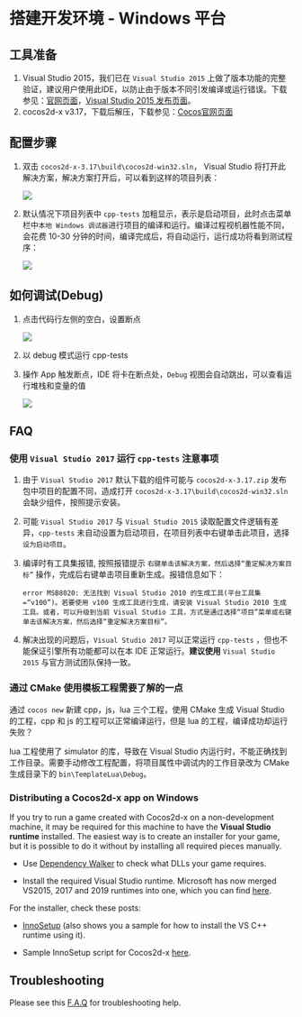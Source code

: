 # 搭建开发环境 - Windows 平台

## 工具准备

1. Visual Studio 2015，我们已在 `Visual Studio 2015` 上做了版本功能的完整验证，建议用户使用此IDE，以防止由于版本不同引发编译或运行错误。下载参见：[官网页面](https://www.visualstudio.com/zh-hans/downloads/)，[Visual Studio 2015 发布页面](https://www.visualstudio.com/zh-cn/news/releasenotes/vs2015-update3-vs)。
1. cocos2d-x v3.17，下载后解压，下载参见：[Cocos官网页面](//www.cocos.com/download)

## 配置步骤

1. 双击 `cocos2d-x-3.17\build\cocos2d-win32.sln`， Visual Studio 将打开此解决方案，解决方案打开后，可以看到这样的项目列表：

    ![](./Windows-img/cpp-tests-win32-solution.png "")

1. 默认情况下项目列表中 `cpp-tests` 加粗显示，表示是启动项目，此时点击菜单栏中`本地 Windows 调试器`进行项目的编译和运行。编译过程视机器性能不同，会花费 10-30 分钟的时间，编译完成后，将自动运行，运行成功将看到测试程序：

    ![](./Windows-img/cpp-tests-win32-run.png "")

## 如何调试(Debug)

1. 点击代码行左侧的空白，设置断点

    ![](./Windows-img/cpp-tests-win32-debug-breakpoint.png "")

1. 以 debug 模式运行 cpp-tests
1. 操作 App 触发断点，IDE 将卡在断点处，`Debug` 视图会自动跳出，可以查看运行堆栈和变量的值

    ![](./Windows-img/cpp-tests-win32-debug-trace.png "")

## FAQ

### 使用 `Visual Studio 2017` 运行 `cpp-tests` 注意事项

1. 由于 `Visual Studio 2017` 默认下载的组件可能与 `cocos2d-x-3.17.zip` 发布包中项目的配置不同，造成打开 `cocos2d-x-3.17\build\cocos2d-win32.sln` 会缺少组件，按照提示安装。
1. 可能 `Visual Studio 2017` 与 `Visual Studio 2015` 读取配置文件逻辑有差异，`cpp-tests` 未自动设置为启动项目，在项目列表中右键单击此项目，选择 `设为启动项目`。
1. 编译时有工具集报错, 按照报错提示 `右键单击该解决方案，然后选择“重定解决方案目标”` 操作，完成后右键单击项目重新生成。报错信息如下：

     ```error MSB8020: 无法找到 Visual Studio 2010 的生成工具(平台工具集 =“v100”)。若要使用 v100 生成工具进行生成，请安装 Visual Studio 2010 生成工具。或者，可以升级到当前 Visual Studio 工具，方式是通过选择“项目”菜单或右键单击该解决方案，然后选择“重定解决方案目标”。```

1. 解决出现的问题后，`Visual Studio 2017` 可以正常运行 `cpp-tests` ，但也不能保证引擎所有功能都可以在本 IDE 正常运行。**建议使用** `Visual Studio 2015` 与官方测试团队保持一致。

### 通过 CMake 使用模板工程需要了解的一点

通过 `cocos new` 新建 cpp，js，lua 三个工程，使用 CMake 生成 Visual Studio 的工程，cpp 和 js 的工程可以正常编译运行，但是 lua 的工程，编译成功却运行失败？

lua 工程使用了 simulator 的库，导致在 Visual Studio 内运行时，不能正确找到工作目录。需要手动修改工程配置，将项目属性中调试内的工作目录改为 CMake 生成目录下的 `bin\TemplateLua\Debug`。

### Distributing a Cocos2d-x app on Windows
If you try to run a game created with Cocos2d-x on a non-development machine, it may be required for this machine to have the __Visual Studio runtime__ installed. The easiest way is to create an installer for your game, but it is possible to do it without by installing all required pieces manually.

* Use [Dependency Walker](http://www.dependencywalker.com/) to check what DLLs your game requires.

* Install the required Visual Studio runtime.  Microsoft has now merged VS2015, 2017 and 2019 runtimes into one, which you can find [here](https://support.microsoft.com/ms-my/help/2977003/the-latest-supported-visual-c-downloads).

For the installer, check these posts:

* [InnoSetup](https://discuss.cocos2d-x.org/t/please-give-me-some-pointers-advice-before-pc-release/43935/3) (also shows you a sample for how to install the VS C++ runtime using it).

* Sample InnoSetup script for Cocos2d-x [here](https://discuss.cocos2d-x.org/t/exe-file-sharing/45569/6).

## Troubleshooting
Please see this [F.A.Q](../faq/index.md#Windows) for troubleshooting help.